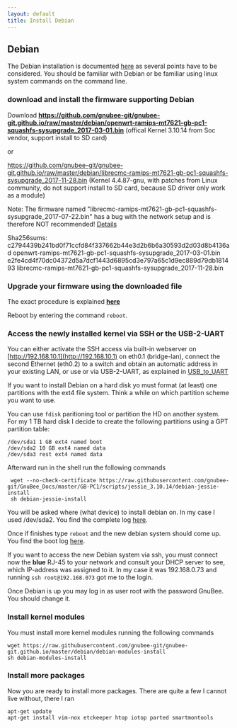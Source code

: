 ```yaml
---
layout: default
title: Install Debian
---
```


## Debian

The Debian installation is documented [here](install_debian.html) as several points have to be considered.
You should be familiar with Debian or be familiar using linux system commands on the command line.


### download and install the firmware supporting Debian

Download **https://github.com/gnubee-git/gnubee-git.github.io/raw/master/debian/openwrt-ramips-mt7621-gb-pc1-squashfs-sysupgrade_2017-03-01.bin** (offical Kernel 3.10.14 from Soc vendor, support install to SD card)

or 

https://github.com/gnubee-git/gnubee-git.github.io/raw/master/debian/librecmc-ramips-mt7621-gb-pc1-squashfs-sysupgrade_2017-11-28.bin (Kernel 4.4.87-gnu, with patches from Linux community, do not support install to SD card, because SD driver only work as a module) 


Note: The firmware named "librecmc-ramips-mt7621-gb-pc1-squashfs-sysupgrade_2017-07-22.bin" has a bug with the network setup and is therefore NOT recommended! [Details](https://github.com/gnubee-git/GnuBee_Docs/issues/18)

Sha256sums:
c2794439b241bd0f71ccfd84f337662b44e3d2b6b6a30593d2d03d8b4136ad  openwrt-ramips-mt7621-gb-pc1-squashfs-sysupgrade_2017-03-01.bin
e2fe4cd4f70dc04372d5a7dcf1443d6895cd3e797a65c1d9ec889d79db181493  librecmc-ramips-mt7621-gb-pc1-squashfs-sysupgrade_2017-11-28.bin


### Upgrade your firmware using the downloaded file

The exact procedure is explained **[here](https://github.com/gnubee-git/GnuBee_Docs/wiki/Install-firmware)**

Reboot by entering the command `reboot`.

### Access the newly installed kernel via SSH or the USB-2-UART

You can either activate the SSH access via built-in webserver on [http://192.168.10.1](http://192.168.10.1) on eth0.1 (bridge-lan), connect the second Ethernet (eth0.2) to a switch and obtain an automatic address in your existing LAN, or use  or via  USB-2-UART, as explained in [USB_to_UART](/USB_to_UART/README.html)

If you want to install Debian on a hard disk yo must format (at least) one partitions with the ext4 file system. Think a while on which partition scheme you want to use.

You can use `fdisk` paritioning tool or partition the HD on another system. For my 1 TB hard disk I decide to create the following partitions using a GPT partition table:

    /dev/sda1 1 GB ext4 named boot
    /dev/sda2 10 GB ext4 named data
    /dev/sda3 rest ext4 named data

Afterward run in the shell run the following commands

     wget --no-check-certificate https://raw.githubusercontent.com/gnubee-git/GnuBee_Docs/master/GB-PC1/scripts/jessie_3.10.14/debian-jessie-install
     sh debian-jessie-install

You will be asked where (what device) to install debian on. In my case I used /dev/sda2. You find the complete log [here](logs/install_debian.log).

Once  if finishes type `reboot` and the new debian system should come up. You find the boot log [here](logs/boot_debian.log).

If you want to access the new Debian system via ssh, you must connect now the **blue** RJ-45 to your network and consult your DHCP server to see, which IP-address was assigned to it. In my case it was 192.168.0.73 and running `ssh root@192.168.073` got me to the login.

Once Debian is up you may log in as user root with the password GnuBee. You should change it. 

### Install kernel modules

You must install more kernel modules running the following commands

    wget https://raw.githubusercontent.com/gnubee-git/gnubee-git.github.io/master/debian/debian-modules-install
    sh debian-modules-install

### Install more packages

Now you are ready to install more packages. There are quite a few I cannot live without, there I ran

    apt-get update
    apt-get install vim-nox etckeeper htop iotop parted smartmontools
